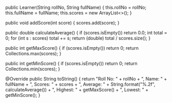 public Learner(String rollNo, String fullName) {
    this.rollNo = rollNo;
    this.fullName = fullName;
    this.scores = new ArrayList<>();
}

public void addScore(int score) {
    scores.add(score);
}

public double calculateAverage() {
    if (scores.isEmpty()) return 0.0;
    int total = 0;
    for (int s : scores) total += s;
    return (double) total / scores.size();
}

public int getMaxScore() {
    if (scores.isEmpty()) return 0;
    return Collections.max(scores);
}

public int getMinScore() {
    if (scores.isEmpty()) return 0;
    return Collections.min(scores);
}

@Override
public String toString() {
    return "Roll No: " + rollNo + ", Name: " + fullName +
           ", Scores: " + scores +
           ", Average: " + String.format("%.2f", calculateAverage()) +
           ", Highest: " + getMaxScore() +
           ", Lowest: " + getMinScore();
}
